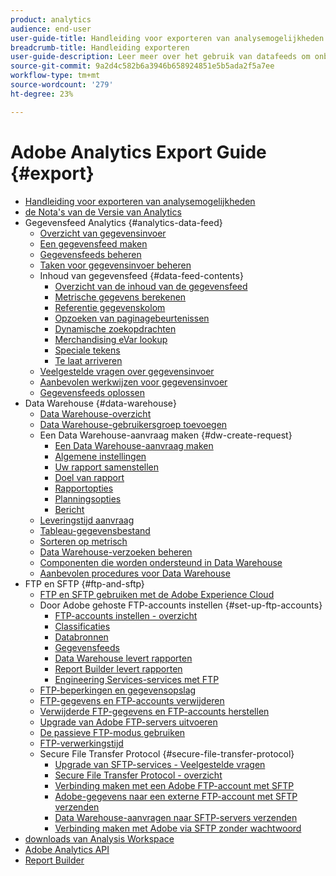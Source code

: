 ```yaml
---
product: analytics
audience: end-user
user-guide-title: Handleiding voor exporteren van analysemogelijkheden
breadcrumb-title: Handleiding exporteren
user-guide-description: Leer meer over het gebruik van datafeeds om onbewerkte gegevens te exporteren en Data Warehouse om een spreadsheetuitvoer van gegevens op te halen. Meer informatie over FTP en SFTP gebruiken om bestanden over te dragen.
source-git-commit: 9a2d4c582b6a3946b658924851e5b5ada2f5a7ee
workflow-type: tm+mt
source-wordcount: '279'
ht-degree: 23%

---
```



# Adobe Analytics Export Guide {#export}

+ [Handleiding voor exporteren van analysemogelijkheden](home.md)
+ [ de Nota&#39;s van de Versie van Analytics ](https://experienceleague.adobe.com/docs/analytics/release-notes/latest.html?lang=nl-NL)
+ Gegevensfeed Analytics {#analytics-data-feed}
   + [Overzicht van gegevensinvoer](analytics-data-feed/data-feed-overview.md)
   + [Een gegevensfeed maken](analytics-data-feed/create-feed.md)
   + [Gegevensfeeds beheren](analytics-data-feed/df-manage-feeds.md)
   + [Taken voor gegevensinvoer beheren](analytics-data-feed/df-manage-jobs.md)
   + Inhoud van gegevensfeed {#data-feed-contents}
      + [Overzicht van de inhoud van de gegevensfeed](analytics-data-feed/c-df-contents/datafeeds-contents.md)
      + [Metrische gegevens berekenen](analytics-data-feed/c-df-contents/datafeeds-calculate.md)
      + [Referentie gegevenskolom](analytics-data-feed/c-df-contents/datafeeds-reference.md)
      + [Opzoeken van paginagebeurtenissen](analytics-data-feed/c-df-contents/datafeeds-page-event.md)
      + [Dynamische zoekopdrachten](analytics-data-feed/c-df-contents/dynamic-lookups.md)
      + [Merchandising eVar lookup](analytics-data-feed/c-df-contents/merchandising-evar-lookup.md)
      + [Speciale tekens](analytics-data-feed/c-df-contents/datafeeds-spec-chars.md)
      + [Te laat arriveren](analytics-data-feed/c-df-contents/late-arriving-hits.md)
   + [Veelgestelde vragen over gegevensinvoer](analytics-data-feed/df-faq.md)
   + [Aanbevolen werkwijzen voor gegevensinvoer](analytics-data-feed/data-feeds-best-practices.md)
   + [Gegevensfeeds oplossen](analytics-data-feed/troubleshooting.md)
+ Data Warehouse {#data-warehouse}
   + [Data Warehouse-overzicht](data-warehouse/data-warehouse.md)
   + [Data Warehouse-gebruikersgroep toevoegen](data-warehouse/t-dw-group.md)
   + Een Data Warehouse-aanvraag maken {#dw-create-request}
      + [Een Data Warehouse-aanvraag maken](/help/export/data-warehouse/create-request/t-dw-create-request.md)
      + [Algemene instellingen](/help/export/data-warehouse/create-request/dw-general-settings.md)
      + [Uw rapport samenstellen](/help/export/data-warehouse/create-request/dw-request-build-report.md)
      + [Doel van rapport](/help/export/data-warehouse/create-request/dw-request-report-destinations.md)
      + [Rapportopties](/help/export/data-warehouse/create-request/dw-request-report-options.md)
      + [Planningsopties](/help/export/data-warehouse/create-request/dw-request-scheduling.md)
      + [Bericht](/help/export/data-warehouse/create-request/dw-request-email.md)
   + [Leveringstijd aanvraag](data-warehouse/delivery-time.md)
   + [Tableau-gegevensbestand](data-warehouse/t-tableau.md)
   + [Sorteren op metrisch](data-warehouse/sorting-by-metric.md)
   + [Data Warehouse-verzoeken beheren](data-warehouse/data-warehouse-requests-manage.md)
   + [Componenten die worden ondersteund in Data Warehouse](data-warehouse/component-support.md)
   + [Aanbevolen procedures voor Data Warehouse](data-warehouse/data-warehouse-bp.md)
+ FTP en SFTP {#ftp-and-sftp}
   + [FTP en SFTP gebruiken met de Adobe Experience Cloud](ftp-and-sftp/ftp-overview.md)
   + Door Adobe gehoste FTP-accounts instellen {#set-up-ftp-accounts}
      + [FTP-accounts instellen - overzicht](ftp-and-sftp/c-set-up-ftp-accounts/ftp-accounts.md)
      + [Classificaties](ftp-and-sftp/c-set-up-ftp-accounts/ftp-saint.md)
      + [Databronnen](ftp-and-sftp/c-set-up-ftp-accounts/ftp-datasources.md)
      + [Gegevensfeeds](ftp-and-sftp/c-set-up-ftp-accounts/ftp-datafeeds.md)
      + [Data Warehouse levert rapporten](ftp-and-sftp/c-set-up-ftp-accounts/ftp-dw-reports.md)
      + [Report Builder levert rapporten](ftp-and-sftp/c-set-up-ftp-accounts/ftp-arb-reports.md)
      + [Engineering Services-services met FTP](ftp-and-sftp/c-set-up-ftp-accounts/ftp-eng-services.md)
   + [FTP-beperkingen en gegevensopslag](ftp-and-sftp/ftp-limits.md)
   + [FTP-gegevens en FTP-accounts verwijderen](ftp-and-sftp/ftp-delete.md)
   + [Verwijderde FTP-gegevens en FTP-accounts herstellen](ftp-and-sftp/ftp-restore.md)
   + [Upgrade van Adobe FTP-servers uitvoeren](ftp-and-sftp/ftp-upgrade.md)
   + [De passieve FTP-modus gebruiken](ftp-and-sftp/ftp-passive.md)
   + [FTP-verwerkingstijd](ftp-and-sftp/ftp-processing.md)
   + Secure File Transfer Protocol {#secure-file-transfer-protocol}
      + [Upgrade van SFTP-services - Veelgestelde vragen](ftp-and-sftp/c-sftp/sftp-upgrade.md)
      + [Secure File Transfer Protocol - overzicht](ftp-and-sftp/c-sftp/ftp-sftp.md)
      + [Verbinding maken met een Adobe FTP-account met SFTP](ftp-and-sftp/c-sftp/ftp-sftp-connect.md)
      + [Adobe-gegevens naar een externe FTP-account met SFTP verzenden](ftp-and-sftp/c-sftp/ftp-sftp-transfer.md)
      + [Data Warehouse-aanvragen naar SFTP-servers verzenden](ftp-and-sftp/c-sftp/ftp-sftp-dw.md)
      + [Verbinding maken met Adobe via SFTP zonder wachtwoord](ftp-and-sftp/c-sftp/ftp-sftp-cert-auth.md)
+ [ downloads van Analysis Workspace ](https://experienceleague.adobe.com/docs/analytics/analyze/analysis-workspace/curate-share/download-send.html?lang=nl-NL)
+ [ Adobe Analytics API ](https://www.adobe.io/apis/experiencecloud/analytics/docs.html)
+ [ Report Builder ](https://experienceleague.adobe.com/nl/docs/analytics/analyze/report-builder/rb-overview)
